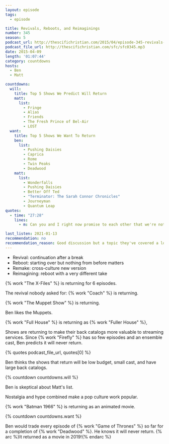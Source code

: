 ```yaml
---
layout: episode
tags:
  - episode

title: Revivals, Reboots, and Reimaginings
number: 345
season: 5
podcast_url: http://thescifichristian.com/2015/04/episode-345-revivals-reboots-and-reimaginings/
podcast_file_url: http://thescifichristian.com/sfc/sfc0345.mp3
date: 2015-04-09
length: '01:07:44'
category: countdowns
hosts:
  - Ben
  - Matt

countdowns:
  will:
    title: Top 5 Shows We Predict Will Return
    matt: 
      list:
        - Fringe
        - Alias
        - Friends
        - The Fresh Prince of Bel-Air
        - LOST
  want:
    title: Top 5 Shows We Want To Return
    ben:
      list:
        - Pushing Daisies
        - Caprica
        - Rome
        - Twin Peaks
        - Deadwood
    matt: 
      list:
        - Wonderfalls
        - Pushing Daisies
        - Better Off Ted
        - "Terminator: The Sarah Connor Chronicles"
        - Journeyman
        - Quantum Leap
quotes:
  - time: "27:28"
    lines:
      - m: Can you and I right now promise to each other that we're not gonna go back and rewatch Coach?

last_listen: 2021-01-13
recommendation: no
recommendation_reason: Good discussion but a topic they've covered a lot
---
```


- Revival: continuation after a break
- Reboot: starting over but nothing from before matters
- Remake: cross-culture new version
- Reimagining: reboot with a very different take

{% work "The X-Files" %} is returning for 6 episodes.

The revival nobody asked for: {% work "Coach" %} is returning.

{% work "The Muppet Show" %} is returning.

Ben likes the Muppets.

{% work "Full House" %} is returning as {% work "Fuller House" %},

Shows are returning to make their back catalogs more valuable to streaming services. Since {% work "Firefly" %} has so few episodes and an ensemble cast, Ben predicts it will never return.

{% quotes podcast_file_url, quotes[0] %}

Ben thinks the shows that return will be low budget, small cast, and have large back catalogs.

{% countdown countdowns.will %}

Ben is skeptical about Matt's list.

Nostalgia and hype combined make a pop culture work popular.

{% work "Batman 1966" %} is returning as an animated movie.

{% countdown countdowns.want %}

Ben would trade every episode of {% work "Game of Thrones" %} so far for a completion of {% work "Deadwood" %}. He knows it will never return.
{% arc %}It returned as a movie in 2019!{% endarc %}